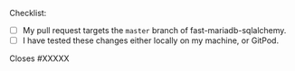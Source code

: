 Checklist:

<!-- Please follow this checklist and put an x in each of the boxes, like this: [x]. It will ensure that our team takes your pull request seriously. -->

- [ ] My pull request targets the `master` branch of fast-mariadb-sqlalchemy.
- [ ] I have tested these changes either locally on my machine, or GitPod.

<!--If your pull request closes a GitHub issue, replace the XXXXX below with the issue number.-->

Closes #XXXXX

<!-- Feel free to add any additional description of changes below this line -->
